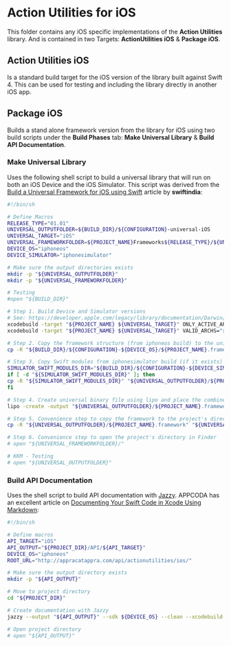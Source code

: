 # Action Utilities for iOS

This folder contains any iOS specific implementations of the **Action Utilities** library. And is contained in two Targets: **ActionUtilities iOS** & **Package iOS**.

## Action Utilities iOS

Is a standard build target for the iOS version of the library built against Swift 4. This can be used for testing and including the library directly in another iOS app.

## Package iOS

Builds a stand alone framework version from the library for iOS using two build scripts under the **Build Phases** tab: **Make Universal Library** & **Build API Documentation**.

### Make Universal Library

Uses the following shell script to build a universal library that will run on both an iOS Device and the iOS Simulator. This script was derived from the [Build a Universal Framework for iOS using Swift](https://medium.com/swiftindia/build-a-custom-universal-framework-on-ios-swift-549c084de7c8) article by **swiftindia**:

```sh
#!/bin/sh

# Define Macros
RELEASE_TYPE="01.01"
UNIVERSAL_OUTPUTFOLDER=${BUILD_DIR}/${CONFIGURATION}-universal-iOS
UNIVERSAL_TARGET="iOS"
UNIVERSAL_FRAMEWORKFOLDER=${PROJECT_NAME}Frameworks${RELEASE_TYPE}/${UNIVERSAL_TARGET}
DEVICE_OS="iphoneos"
DEVICE_SIMULATOR="iphonesimulator"

# Make sure the output directories exists
mkdir -p "${UNIVERSAL_OUTPUTFOLDER}"
mkdir -p "${UNIVERSAL_FRAMEWORKFOLDER}"

# Testing
#open "${BUILD_DIR}"

# Step 1. Build Device and Simulator versions
# See: https://developer.apple.com/legacy/library/documentation/Darwin/Reference/ManPages/man1/xcodebuild.1.html
xcodebuild -target "${PROJECT_NAME} ${UNIVERSAL_TARGET}" ONLY_ACTIVE_ARCH=NO -configuration ${CONFIGURATION} -sdk ${DEVICE_OS}  BUILD_DIR="${BUILD_DIR}" BUILD_ROOT="${BUILD_ROOT}" clean build
xcodebuild -target "${PROJECT_NAME} ${UNIVERSAL_TARGET}" VALID_ARCHS="x86_64 i386" -configuration ${CONFIGURATION} -sdk ${DEVICE_SIMULATOR} ONLY_ACTIVE_ARCH=NO BUILD_DIR="${BUILD_DIR}" BUILD_ROOT="${BUILD_ROOT}" clean build

# Step 2. Copy the framework structure (from iphoneos build) to the universal folder
cp -R "${BUILD_DIR}/${CONFIGURATION}-${DEVICE_OS}/${PROJECT_NAME}.framework" "${UNIVERSAL_OUTPUTFOLDER}/"

# Step 3. Copy Swift modules from iphonesimulator build (if it exists) to the copied framework directory
SIMULATOR_SWIFT_MODULES_DIR="${BUILD_DIR}/${CONFIGURATION}-${DEVICE_SIMULATOR}/${PROJECT_NAME}.framework/Modules/${PROJECT_NAME}.swiftmodule/."
if [ -d "${SIMULATOR_SWIFT_MODULES_DIR}" ]; then
cp -R "${SIMULATOR_SWIFT_MODULES_DIR}" "${UNIVERSAL_OUTPUTFOLDER}/${PROJECT_NAME}.framework/Modules/${PROJECT_NAME}.swiftmodule"
fi

# Step 4. Create universal binary file using lipo and place the combined executable in the copied framework directory
lipo -create -output "${UNIVERSAL_OUTPUTFOLDER}/${PROJECT_NAME}.framework/${PROJECT_NAME}" "${BUILD_DIR}/${CONFIGURATION}-${DEVICE_SIMULATOR}/${PROJECT_NAME}.framework/${PROJECT_NAME}" "${BUILD_DIR}/${CONFIGURATION}-${DEVICE_OS}/${PROJECT_NAME}.framework/${PROJECT_NAME}"

# Step 5. Convenience step to copy the framework to the project's directory
cp -R "${UNIVERSAL_OUTPUTFOLDER}/${PROJECT_NAME}.framework" "${UNIVERSAL_FRAMEWORKFOLDER}/"

# Step 6. Convenience step to open the project's directory in Finder
# open "${UNIVERSAL_FRAMEWORKFOLDER}/"

# KKM - Testing
# open "${UNIVERSAL_OUTPUTFOLDER}"
```

### Build API Documentation

Uses the shell script to build API documentation with [Jazzy](https://github.com/realm/jazzy). APPCODA has an excellent article on [Documenting Your Swift Code in Xcode Using Markdown](https://www.appcoda.com/swift-markdown/):

```sh
#!/bin/sh

# Define macros
API_TARGET="iOS"
API_OUTPUT="${PROJECT_DIR}/API/${API_TARGET}"
DEVICE_OS="iphoneos"
ROOT_URL="http://appracatappra.com/api/actionutilities/ios/"

# Make sure the output directory exists
mkdir -p "${API_OUTPUT}"

# Move to project directory
cd "${PROJECT_DIR}"

# Create documentation with Jazzy
jazzy --output "${API_OUTPUT}" --sdk ${DEVICE_OS} --clean --xcodebuild-arguments -target,"${PROJECT_NAME} ${API_TARGET}" --module ${PROJECT_NAME} --author "Appracatappra, LLC" --root-url "${ROOT_URL}"

# Open project directory
# open "${API_OUTPUT}"

```



